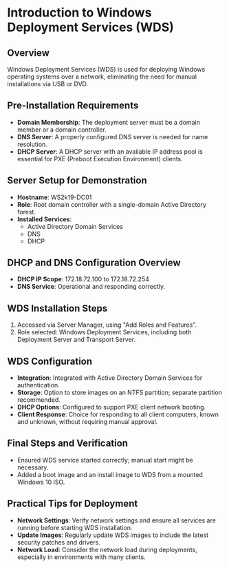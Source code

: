 # Introduction to Windows Deployment Services (WDS)

## Overview
Windows Deployment Services (WDS) is used for deploying Windows operating systems over a network, eliminating the need for manual installations via USB or DVD.

## Pre-Installation Requirements
- **Domain Membership**: The deployment server must be a domain member or a domain controller.
- **DNS Server**: A properly configured DNS server is needed for name resolution.
- **DHCP Server**: A DHCP server with an available IP address pool is essential for PXE (Preboot Execution Environment) clients.

## Server Setup for Demonstration
- **Hostname**: WS2k19-DC01
- **Role**: Root domain controller with a single-domain Active Directory forest.
- **Installed Services**:
  - Active Directory Domain Services
  - DNS
  - DHCP

## DHCP and DNS Configuration Overview
- **DHCP IP Scope**: 172.18.72.100 to 172.18.72.254
- **DNS Service**: Operational and responding correctly.

## WDS Installation Steps
1. Accessed via Server Manager, using "Add Roles and Features".
2. Role selected: Windows Deployment Services, including both Deployment Server and Transport Server.

## WDS Configuration
- **Integration**: Integrated with Active Directory Domain Services for authentication.
- **Storage**: Option to store images on an NTFS partition; separate partition recommended.
- **DHCP Options**: Configured to support PXE client network booting.
- **Client Response**: Choice for responding to all client computers, known and unknown, without requiring manual approval.

## Final Steps and Verification
- Ensured WDS service started correctly; manual start might be necessary.
- Added a boot image and an install image to WDS from a mounted Windows 10 ISO.

## Practical Tips for Deployment
- **Network Settings**: Verify network settings and ensure all services are running before starting WDS installation.
- **Update Images**: Regularly update WDS images to include the latest security patches and drivers.
- **Network Load**: Consider the network load during deployments, especially in environments with many clients.

